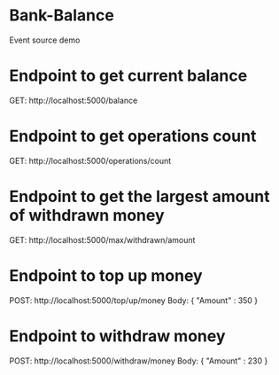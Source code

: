 # Bank-Balance
Event source demo

# Endpoint to get current balance
GET: http://localhost:5000/balance

# Endpoint to get operations count
GET: http://localhost:5000/operations/count

# Endpoint to get the largest amount of withdrawn money
GET: http://localhost:5000/max/withdrawn/amount

# Endpoint to top up money
POST: http://localhost:5000/top/up/money
Body: {
    "Amount" : 350
}

# Endpoint to withdraw money
POST: http://localhost:5000/withdraw/money
Body: {
    "Amount" : 230
}
